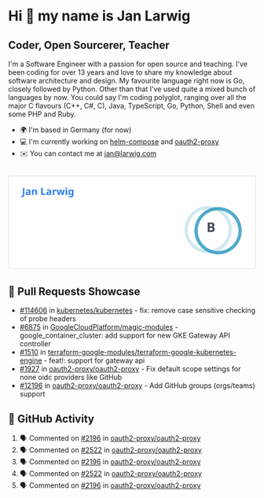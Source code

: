 # Hi 👋 my name is Jan Larwig

## Coder, Open Sourcerer, Teacher

I'm a Software Engineer with a passion for open source and teaching. I've been coding for over 13 years and love to share my knowledge about software architecture and design. My favourite language right now is Go, closely followed by Python. Other than that I've used quite a mixed bunch of languages by now. You could say I'm coding polyglot, ranging over all the major C flavours (C++, C#, C), Java, TypeScript, Go, Python, Shell and even some PHP and Ruby.

- 🌍 I'm based in Germany (for now)
- 💻 I'm currently working on [helm-compose](https://seacrew.github.io/helm-compose/) and [oauth2-proxy](https://github.com/oauth2-proxy/oauth2-proxy)
- ✉️ You can contact me at [jan@larwig.com](mailto:jan@larwig.com)

<br>

<a href="https://github.com/anuraghazra/github-readme-stats">
  <picture>
    <source
      srcset="https://raw.githubusercontent.com/tuunit/tuunit/main/general_dark.svg" 
      media="(prefers-color-scheme: dark)" 
    />
    <source
      srcset="https://raw.githubusercontent.com/tuunit/tuunit/main/general_light.svg" 
      media="(prefers-color-scheme: light), (prefers-color-scheme: no-preference)" 
    />
    <img src="https://raw.githubusercontent.com/tuunit/tuunit/main/general_light.svg" />
  </picture>
</a>

## 🔧 Pull Requests Showcase

- [#114606](https://github.com/kubernetes/kubernetes/issues/114606) in [kubernetes/kubernetes](https://github.com/kubernetes/kubernetes) - fix: remove case sensitive checking of probe headers
- [#6875](https://github.com/GoogleCloudPlatform/magic-modules/pull/6875) in [GoogleCloudPlatform/magic-modules](https://github.com/GoogleCloudPlatform/magic-modules) - google_container_cluster: add support for new GKE Gateway API controller
- [#1510](https://github.com/terraform-google-modules/terraform-google-kubernetes-engine/pull/1510) in [terraform-google-modules/terraform-google-kubernetes-engine](https://github.com/terraform-google-modules/terraform-google-kubernetes-engine) - feat!: support for gateway api
- [#1927](https://github.com/oauth2-proxy/oauth2-proxy/issues/1927) in [oauth2-proxy/oauth2-proxy](https://github.com/oauth2-proxy/oauth2-proxy) - Fix default scope settings for none oidc providers like GitHub
- [#12196](https://github.com/oauth2-proxy/oauth2-proxy/issues/2196) in [oauth2-proxy/oauth2-proxy](https://github.com/oauth2-proxy/oauth2-proxy) - Add GitHub groups (orgs/teams) support

## 🔔 GitHub Activity

<!--START_SECTION:activity-->
1. 🗣 Commented on [#2196](https://github.com/oauth2-proxy/oauth2-proxy/pull/2196#issuecomment-1960392559) in [oauth2-proxy/oauth2-proxy](https://github.com/oauth2-proxy/oauth2-proxy)
2. 🗣 Commented on [#2522](https://github.com/oauth2-proxy/oauth2-proxy/issues/2522#issuecomment-1960391442) in [oauth2-proxy/oauth2-proxy](https://github.com/oauth2-proxy/oauth2-proxy)
3. 🗣 Commented on [#2196](https://github.com/oauth2-proxy/oauth2-proxy/pull/2196#issuecomment-1960391006) in [oauth2-proxy/oauth2-proxy](https://github.com/oauth2-proxy/oauth2-proxy)
4. 🗣 Commented on [#2522](https://github.com/oauth2-proxy/oauth2-proxy/issues/2522#issuecomment-1960387442) in [oauth2-proxy/oauth2-proxy](https://github.com/oauth2-proxy/oauth2-proxy)
5. 🗣 Commented on [#2196](https://github.com/oauth2-proxy/oauth2-proxy/pull/2196#issuecomment-1957048434) in [oauth2-proxy/oauth2-proxy](https://github.com/oauth2-proxy/oauth2-proxy)
<!--END_SECTION:activity-->
